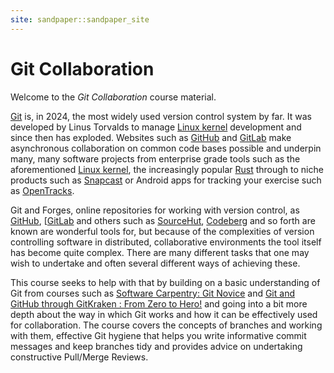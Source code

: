 ```yaml
---
site: sandpaper::sandpaper_site
---
```

# Git Collaboration

Welcome to the _Git Collaboration_ course material.

[Git][git] is, in 2024, the most widely used version control system by far. It was developed by Linus Torvalds to manage
[Linux kernel][linux] development and since then has exploded. Websites such as [GitHub][gh] and [GitLab][gl]
make asynchronous collaboration on common code bases possible and underpin many, many software projects from enterprise
grade tools such as the aforementioned [Linux kernel][linuxGithub], the increasingly popular [Rust][rustGitHub] through
to niche products such as [Snapcast][snapcast] or Android apps for tracking your exercise such as
[OpenTracks][openTracks].

Git and Forges, online repositories for working with version control, as [GitHub][gh], [[GitLab][gl] and others such as
[SourceHut][sourcehut], [Codeberg][codeberg] and so forth are known are wonderful tools for, but because of the
complexities of version controlling software in distributed, collaborative environments the tool itself has become quite
complex. There are many different tasks that one may wish to undertake and often several different ways of achieving
these.

This course seeks to help with that by building on a basic understanding of Git from courses such as
[Software Carpentry: Git Novice][swCarpentryGit] and
[Git and GitHub through GitKraken : From Zero to Hero!][zeroHero] and going into
  a bit more depth about the way in which Git works and how it can be effectively used for collaboration. The course
  covers the concepts of branches and working with them, effective Git hygiene that helps you write informative commit
  messages and keep branches tidy and provides advice on undertaking constructive Pull/Merge Reviews.

[codeberg]: https://codeberg.org/
[git]: https://git-scm.com
[gh]: https://github.com
[gl]: https://gitlab.com
[linux]: https://www.kernel.org
[linuxGithub]: https://github.com/torvalds/linux
[openTracks]: https://github.com/OpenTracksApp/OpenTracks
[rustGithub]: https://github.com/rust-lang/rust
[snapcast]: https://mjaggard.github.io/snapcast/
[sourcehut]: https://sourcehut.org/
[swCarpentryGit]: https://swcarpentry.github.io/git-novice/
[zeroHero]: https://srse-git-github-zero2hero.netlify.app
